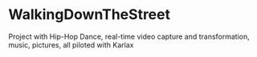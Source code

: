 # WalkingDownTheStreet
Project with Hip-Hop Dance, real-time video capture and transformation, music, pictures, all piloted with Karlax
